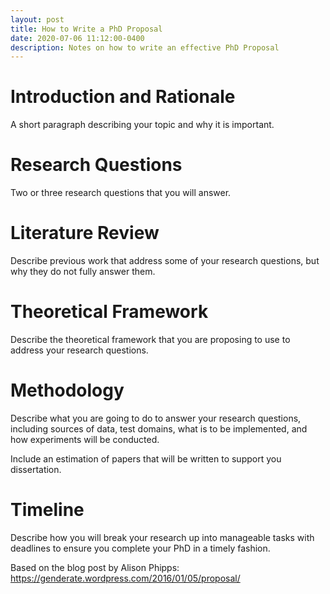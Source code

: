 ```yaml
---
layout: post
title: How to Write a PhD Proposal
date: 2020-07-06 11:12:00-0400
description: Notes on how to write an effective PhD Proposal
---
```

# Introduction and Rationale

A short paragraph describing your topic and why it is important. 

# Research Questions

Two or three research questions that you will answer.

# Literature Review

Describe previous work that address some of your research questions, but why they do not fully answer them.

# Theoretical Framework

Describe the theoretical framework that you are proposing to use to address your research questions.

# Methodology

Describe what you are going to do to answer your research questions, including sources of data, test domains, what is to be implemented, and how experiments will be conducted.

Include an estimation of papers that will be written to support you dissertation.

# Timeline
Describe how you will break your research up into manageable tasks with deadlines to ensure you complete your PhD in a timely fashion.


Based on the blog post by Alison Phipps: https://genderate.wordpress.com/2016/01/05/proposal/
